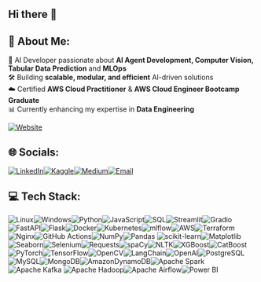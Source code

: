 ## Hi there 👋

## 💫 About Me:

🚀 AI Developer passionate about **AI Agent Development, Computer Vision, Tabular Data Prediction** and **MLOps**    
🛠️ Building **scalable, modular, and efficient** AI-driven solutions  
☁️ Certified **AWS Cloud Practitioner** & **AWS Cloud Engineer Bootcamp Graduate**   
📊 Currently enhancing my expertise in **Data Engineering**  

[![Website](https://img.shields.io/badge/Website-kanitvural.com-0A66C2?style=for-the-badge&logo=googlechrome&logoColor=white)](https://kanitvural.com)

## 🌐 Socials:

[![LinkedIn](https://img.shields.io/badge/LinkedIn-0A66C2?style=for-the-badge&logo=linkedin&logoColor=white)](https://linkedin.com/in/kanitvural)[![Kaggle](https://img.shields.io/badge/Kaggle-20BEFF?style=for-the-badge&logo=kaggle&logoColor=white)](https://www.kaggle.com/iskorpittt)[![Medium](https://img.shields.io/badge/Medium-12100E?style=for-the-badge&logo=medium&logoColor=white)](https://medium.com/@kanitvural)[![Email](https://img.shields.io/badge/Gmail-D14836?style=for-the-badge&logo=gmail&logoColor=white)](mailto:kanitvural@gmail.com)

## 💻 Tech Stack:

![Linux](https://img.shields.io/badge/Linux-FCC624?style=for-the-badge&logo=linux&logoColor=black)![Windows](https://img.shields.io/badge/Windows-0078D6?style=for-the-badge&logo=windows&logoColor=white)![Python](https://img.shields.io/badge/Python-3670A0?style=for-the-badge&logo=python&logoColor=ffdd54)![JavaScript](https://img.shields.io/badge/JavaScript-F7DF1E?style=for-the-badge&logo=javascript&logoColor=black)![SQL](https://img.shields.io/badge/SQL-4479A1?style=for-the-badge&logo=mysql&logoColor=white)![Streamlit](https://img.shields.io/badge/Streamlit-FF4B4B?style=for-the-badge&logo=streamlit&logoColor=white)![Gradio](https://img.shields.io/badge/Gradio-00A896?style=for-the-badge&logo=gradio&logoColor=white)![FastAPI](https://img.shields.io/badge/FastAPI-009688?style=for-the-badge&logo=fastapi&logoColor=white)![Flask](https://img.shields.io/badge/Flask-000000?style=for-the-badge&logo=flask&logoColor=white)![Docker](https://img.shields.io/badge/Docker-2496ED?style=for-the-badge&logo=docker&logoColor=white)![Kubernetes](https://img.shields.io/badge/Kubernetes-326CE5?style=for-the-badge&logo=kubernetes&logoColor=white)![mlflow](https://img.shields.io/badge/mlflow-%23d9ead3.svg?style=for-the-badge&logo=numpy&logoColor=blue)![AWS](https://img.shields.io/badge/AWS-%23FF9900.svg?style=for-the-badge&logo=amazon-aws&logoColor=white)![Terraform](https://img.shields.io/badge/terraform-%235835CC.svg?style=for-the-badge&logo=terraform&logoColor=white)![Nginx](https://img.shields.io/badge/nginx-%23009639.svg?style=for-the-badge&logo=nginx&logoColor=white)![GitHub Actions](https://img.shields.io/badge/github%20actions-%232671E5.svg?style=for-the-badge&logo=githubactions&logoColor=white)![NumPy](https://img.shields.io/badge/NumPy-013243?style=for-the-badge&logo=numpy&logoColor=white)![Pandas](https://img.shields.io/badge/Pandas-150458?style=for-the-badge&logo=pandas&logoColor=white) ![scikit-learn](https://img.shields.io/badge/scikit--learn-F7931E?style=for-the-badge&logo=scikit-learn&logoColor=white)![Matplotlib](https://img.shields.io/badge/Matplotlib-ffffff?style=for-the-badge&logo=matplotlib&logoColor=black)![Seaborn](https://img.shields.io/badge/Seaborn-3776AB?style=for-the-badge&logo=python&logoColor=white)![Selenium](https://img.shields.io/badge/Selenium-43B02A?style=for-the-badge&logo=selenium&logoColor=white)![Requests](https://img.shields.io/badge/Requests-005571?style=for-the-badge&logo=python&logoColor=white)![spaCy](https://img.shields.io/badge/spaCy-09A3D5?style=for-the-badge&logo=python&logoColor=white)![NLTK](https://img.shields.io/badge/NLTK-4B8BBE?style=for-the-badge&logo=python&logoColor=white)![XGBoost](https://img.shields.io/badge/XGBoost-EE4C2C?style=for-the-badge&logo=python&logoColor=white)![CatBoost](https://img.shields.io/badge/CatBoost-FF6F00?style=for-the-badge&logo=python&logoColor=white)![PyTorch](https://img.shields.io/badge/PyTorch-%23EE4C2C.svg?style=for-the-badge&logo=PyTorch&logoColor=white)![TensorFlow](https://img.shields.io/badge/TensorFlow-%23FF6F00.svg?style=for-the-badge&logo=TensorFlow&logoColor=white)![OpenCV](https://img.shields.io/badge/opencv-%23white.svg?style=for-the-badge&logo=opencv&logoColor=white)![LangChain](https://img.shields.io/badge/LangChain-4682B4?style=for-the-badge&logo=python&logoColor=white)![OpenAI](https://img.shields.io/badge/OpenAI-412991?style=for-the-badge&logo=openai&logoColor=white)![PostgreSQL](https://img.shields.io/badge/PostgreSQL-336791?style=for-the-badge&logo=postgresql&logoColor=white) ![MySQL](https://img.shields.io/badge/MySQL-4479A1?style=for-the-badge&logo=mysql&logoColor=white)![MongoDB](https://img.shields.io/badge/MongoDB-47A248?style=for-the-badge&logo=mongodb&logoColor=white)![AmazonDynamoDB](https://img.shields.io/badge/Amazon%20DynamoDB-4053D6?style=for-the-badge&logo=Amazon%20DynamoDB&logoColor=white)![Apache Spark](https://img.shields.io/badge/Apache%20Spark-FDEE21?style=for-the-badge&logo=apachespark&logoColor=black) ![Apache Kafka](https://img.shields.io/badge/Apache%20Kafka-000?style=for-the-badge&logo=apachekafka) ![Apache Hadoop](https://img.shields.io/badge/Apache%20Hadoop-66CCFF?style=for-the-badge&logo=apachehadoop&logoColor=black)![Apache Airflow](https://img.shields.io/badge/Apache%20Airflow-017CEE?style=for-the-badge&logo=Apache%20Airflow&logoColor=white)![Power BI](https://img.shields.io/badge/Power%20BI-F2C811?style=for-the-badge&logo=powerbi&logoColor=black)
